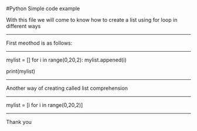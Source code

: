 #Python Simple code example

With this file we will come to know how to 
create a list  using  for loop in different ways
*************************************************
First meothod is as follows:
*************************************************
mylist = []
for i in range(0,20,2):
	mylist.appened(i)

print(mylist)

*************************************************
Another way of creating called list comprehension
*************************************************
mylist = [i for i in range(0,20,2)]
*************************************************



Thank you 





